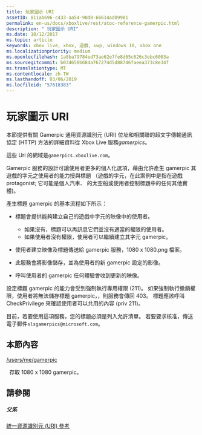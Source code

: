 ```yaml
---
title: 玩家圖示 URI
assetID: 811ab696-c433-aa54-90d8-66614ad09901
permalink: en-us/docs/xboxlive/rest/atoc-reference-gamerpic.html
description: " 玩家圖示 URI"
ms.date: 10/12/2017
ms.topic: article
keywords: xbox live, xbox, 遊戲, uwp, windows 10, xbox one
ms.localizationpriority: medium
ms.openlocfilehash: 1a8ba79784ed73ae62e7fe8d65c626c3ebc6003a
ms.sourcegitcommit: b034650b684a767274d5d88746faeea373c8e34f
ms.translationtype: MT
ms.contentlocale: zh-TW
ms.lasthandoff: 03/06/2019
ms.locfileid: "57618383"
---
```

# <a name="gamerpic-uris"></a>玩家圖示 URI
 
本節提供有關 Gamerpic 通用資源識別元 (URI) 位址和相關聯的超文字傳輸通訊協定 (HTTP) 方法的詳細資料從 Xbox Live 服務*gamerpics*。
 
這些 Uri 的網域是`gamerpics.xboxlive.com`。
 
Gamerpic 服務的設計可讓使用者更多的個人化選項，藉由允許產生 gamerpic 其遊戲的字元之使用者的能力授與標題 （遊戲的字元，在此案例中是指在遊戲 protagonist; 它可能是個人汽車、 的太空船或使用者控制標題中的任何其他實體)。
 
產生標題 gamerpic 的基本流程如下所示：
 
   * 標題會提供能夠建立自己的遊戲中字元的映像中的使用者。 
     * 如果沒有，標題可以再訊息它們並沒有適當的權限的使用者。
     * 如果使用者沒有權限，使用者可以繼續建立其字元 gamerpic。
  
   * 使用者建立映像及標題傳送給 gamerpic 服務，1080 x 1080.png 檔案。
   * 此服務會將影像儲存，並為使用者的新 gamerpic 設定的影像。
   * 呼叫使用者的 gamerpic 任何體驗會收到更新的映像。
  
設定標題 gamerpic 的能力會受到強制執行專用權限 (211)。 如果強制執行撤銷權限，使用者將無法儲存標題 gamerpic，，則服務會傳回 403。 標題應該呼叫 CheckPrivilege 來確認使用者可以共用的內容 (priv 211)。
 
目前，若要使用這項服務，您的標題必須是列入允許清單。 若要要求核准，傳送電子郵件`slsgamerpics@microsoft.com`。
 
<a id="ID4EGC"></a>

 
## <a name="in-this-section"></a>本節內容

[/users/me/gamerpic](uri-usersmegamerpic.md)

&nbsp;&nbsp;存取 1080 x 1080 gamerpic。
 
<a id="ID4EMC"></a>

 
## <a name="see-also"></a>請參閱
 
<a id="ID4EOC"></a>

 
##### <a name="parent"></a>父系 

[統一資源識別元 (URI) 參考](../atoc-xboxlivews-reference-uris.md)

   